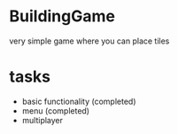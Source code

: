 # BuildingGame
very simple game where you can place tiles

# tasks
- basic functionality (completed)
- menu (completed)
- multiplayer
